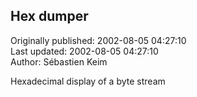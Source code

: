 ## Hex dumper  
Originally published: 2002-08-05 04:27:10  
Last updated: 2002-08-05 04:27:10  
Author: Sébastien Keim  
  
Hexadecimal display of a byte stream